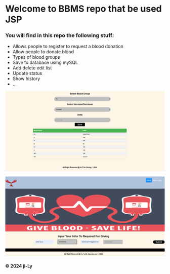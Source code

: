 
# Welcome to BBMS repo that be used JSP  
### You will find in this repo the following stuff:
 
* Allows people to register to request a blood donation
* Allow people to donate blood
* Types of blood groups
* Save to database using mySQL 
* Add delete edit list
* Update status
* Show history
* ...

![](./stock.png)

![](./requestDonate.png)

#### © 2024 ji-Ly
